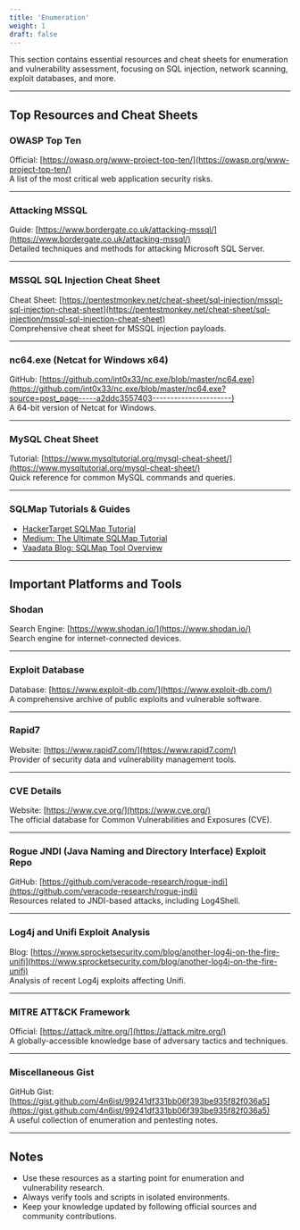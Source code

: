```yaml
---
title: 'Enumeration'
weight: 1
draft: false
---
```

This section contains essential resources and cheat sheets for enumeration and vulnerability assessment, focusing on SQL injection, network scanning, exploit databases, and more.

---

## Top Resources and Cheat Sheets

### OWASP Top Ten  
Official: [https://owasp.org/www-project-top-ten/](https://owasp.org/www-project-top-ten/)  
A list of the most critical web application security risks.

---

### Attacking MSSQL  
Guide: [https://www.bordergate.co.uk/attacking-mssql/](https://www.bordergate.co.uk/attacking-mssql/)  
Detailed techniques and methods for attacking Microsoft SQL Server.

---

### MSSQL SQL Injection Cheat Sheet  
Cheat Sheet: [https://pentestmonkey.net/cheat-sheet/sql-injection/mssql-sql-injection-cheat-sheet](https://pentestmonkey.net/cheat-sheet/sql-injection/mssql-sql-injection-cheat-sheet)  
Comprehensive cheat sheet for MSSQL injection payloads.

---

### nc64.exe (Netcat for Windows x64)  
GitHub: [https://github.com/int0x33/nc.exe/blob/master/nc64.exe](https://github.com/int0x33/nc.exe/blob/master/nc64.exe?source=post_page-----a2ddc3557403----------------------)  
A 64-bit version of Netcat for Windows.

---

### MySQL Cheat Sheet  
Tutorial: [https://www.mysqltutorial.org/mysql-cheat-sheet/](https://www.mysqltutorial.org/mysql-cheat-sheet/)  
Quick reference for common MySQL commands and queries.

---

### SQLMap Tutorials & Guides  
- [HackerTarget SQLMap Tutorial](https://hackertarget.com/sqlmap-tutorial/)  
- [Medium: The Ultimate SQLMap Tutorial](https://medium.com/@cuncis/the-ultimate-sqlmap-tutorial-master-sql-injection-and-vulnerability-assessment-4babdc978e7d)  
- [Vaadata Blog: SQLMap Tool Overview](https://www.vaadata.com/blog/sqlmap-the-tool-for-detecting-and-exploiting-sql-injections/#what-are-the-different-types-of-sqli-and-how-can-they-be-prevented)

---

## Important Platforms and Tools

### Shodan  
Search Engine: [https://www.shodan.io/](https://www.shodan.io/)  
Search engine for internet-connected devices.

---

### Exploit Database  
Database: [https://www.exploit-db.com/](https://www.exploit-db.com/)  
A comprehensive archive of public exploits and vulnerable software.

---

### Rapid7  
Website: [https://www.rapid7.com/](https://www.rapid7.com/)  
Provider of security data and vulnerability management tools.

---

### CVE Details  
Website: [https://www.cve.org/](https://www.cve.org/)  
The official database for Common Vulnerabilities and Exposures (CVE).

---

### Rogue JNDI (Java Naming and Directory Interface) Exploit Repo  
GitHub: [https://github.com/veracode-research/rogue-jndi](https://github.com/veracode-research/rogue-jndi)  
Resources related to JNDI-based attacks, including Log4Shell.

---

### Log4j and Unifi Exploit Analysis  
Blog: [https://www.sprocketsecurity.com/blog/another-log4j-on-the-fire-unifi](https://www.sprocketsecurity.com/blog/another-log4j-on-the-fire-unifi)  
Analysis of recent Log4j exploits affecting Unifi.

---

### MITRE ATT&CK Framework  
Official: [https://attack.mitre.org/](https://attack.mitre.org/)  
A globally-accessible knowledge base of adversary tactics and techniques.

---

### Miscellaneous Gist  
GitHub Gist: [https://gist.github.com/4n6ist/99241df331bb06f393be935f82f036a5](https://gist.github.com/4n6ist/99241df331bb06f393be935f82f036a5)  
A useful collection of enumeration and pentesting notes.

---

## Notes  
- Use these resources as a starting point for enumeration and vulnerability research.  
- Always verify tools and scripts in isolated environments.  
- Keep your knowledge updated by following official sources and community contributions.

